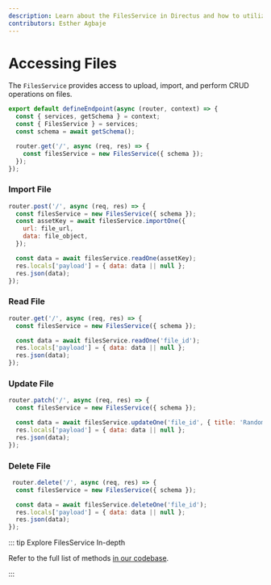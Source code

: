 ```yaml
---
description: Learn about the FilesService in Directus and how to utilize them when building extensions.
contributors: Esther Agbaje
---
```


# Accessing Files

The `FilesService` provides access to upload, import, and perform CRUD operations on files.

```js
export default defineEndpoint(async (router, context) => {
  const { services, getSchema } = context;
  const { FilesService } = services;
  const schema = await getSchema();

  router.get('/', async (req, res) => {
    const filesService = new FilesService({ schema });
  });
});
```

### Import File

```js
router.post('/', async (req, res) => {
  const filesService = new FilesService({ schema });
  const assetKey = await filesService.importOne({
    url: file_url,
    data: file_object,
  });

  const data = await filesService.readOne(assetKey);
  res.locals['payload'] = { data: data || null };
  res.json(data);
});
```

### Read File

```js
router.get('/', async (req, res) => {
  const filesService = new FilesService({ schema });

  const data = await filesService.readOne('file_id');
  res.locals['payload'] = { data: data || null };
  res.json(data);
});
```

### Update File

```js
router.patch('/', async (req, res) => {
  const filesService = new FilesService({ schema });

  const data = await filesService.updateOne('file_id', { title: 'Random' });
  res.locals['payload'] = { data: data || null };
  res.json(data);
});
```

### Delete File

```js
 router.delete('/', async (req, res) => {
  const filesService = new FilesService({ schema });

  const data = await filesService.deleteOne('file_id');
  res.locals['payload'] = { data: data || null };
  res.json(data);
});
```

::: tip Explore FilesService In-depth

Refer to the full list of methods
[in our codebase](https://github.com/directus/directus/blob/main/api/src/services/files.ts).

:::
